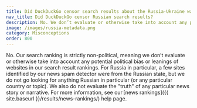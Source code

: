 ```yaml
---
title: Did DuckDuckGo censor search results about the Russia-Ukraine war?
nav_title: Did DuckDuckGo censor Russian search results?
description: No. We don’t evaluate or otherwise take into account any potential political bias or leanings of websites in our search result rankings.
image: /images/russia-metadata.png
category: Misconceptions
order: 800
---
```


No. Our search ranking is strictly non-political, meaning we don’t evaluate or otherwise take into account any potential political bias or leanings of websites in our search result rankings. For Russia in particular, a few sites identified by our news spam detector were from the Russian state, but we do not go looking for anything Russian in particular (or any particular country or topic). We also do not evaluate the "truth" of any particular news story or narrative. For more information, see our [news rankings]({{ site.baseurl }}/results/news-rankings/) help page.
